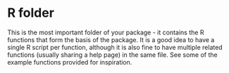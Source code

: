 # R folder

This is the most important folder of your package - it contains the R functions that form the basis of the package. It is a good idea to have a single R script per function, although it is also fine to have multiple related functions (usually sharing a help page) in the same file. See some of the example functions provided for inspiration.
